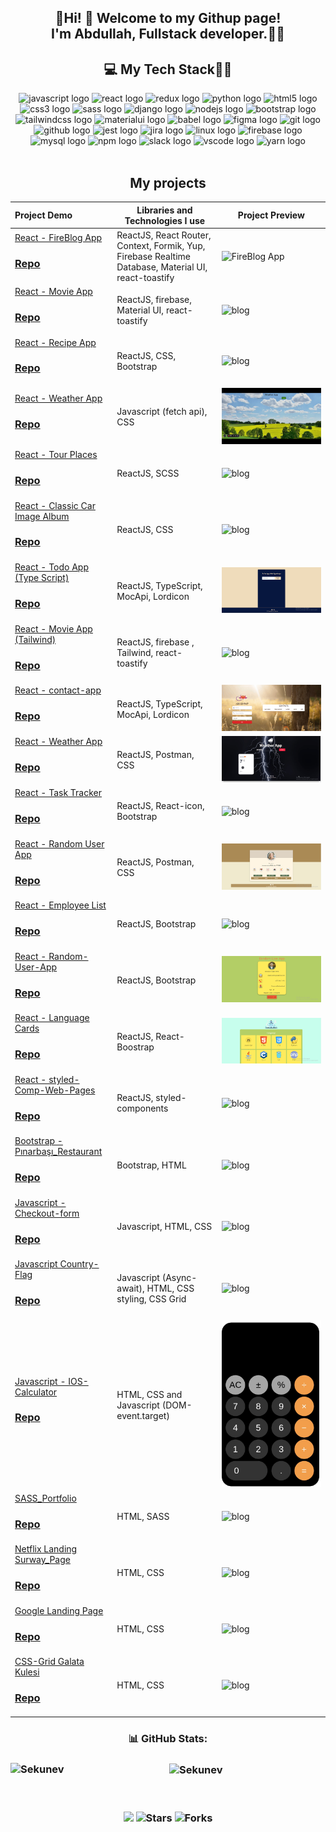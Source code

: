 <h2 align="center">👋Hi! 👯 Welcome to my Githup page!<br>I'm Abdullah, Fullstack developer.🤝🌱</h2>

<h2 align="center">💻 My Tech Stack👨‍💻</h2>

<div align="center">
  <img src="https://cdn.jsdelivr.net/gh/devicons/devicon/icons/javascript/javascript-original.svg" height="30" width="42" alt="javascript logo"  />
  <img src="https://cdn.jsdelivr.net/gh/devicons/devicon/icons/react/react-original.svg" height="30" width="42" alt="react logo"  />
  <img src="https://cdn.jsdelivr.net/gh/devicons/devicon/icons/redux/redux-original.svg" height="30" width="42" alt="redux logo"  />
   <img src="https://cdn.jsdelivr.net/gh/devicons/devicon/icons/python/python-original.svg" height="30" width="42" alt="python logo"  />
  <img src="https://cdn.jsdelivr.net/gh/devicons/devicon/icons/html5/html5-original.svg" height="30" width="42" alt="html5 logo"  />
  <img src="https://cdn.jsdelivr.net/gh/devicons/devicon/icons/css3/css3-original.svg" height="30" width="42" alt="css3 logo"  />
  <img src="https://cdn.jsdelivr.net/gh/devicons/devicon/icons/sass/sass-original.svg" height="30" width="42" alt="sass logo"  />
<!--   <img src="https://cdn.jsdelivr.net/gh/devicons/devicon/icons/php/php-original.svg" height="30" width="42" alt="php logo"  /> -->
  <img src="https://cdn.jsdelivr.net/gh/devicons/devicon/icons/django/django-plain.svg" height="30" width="42" alt="django logo"  />
  <img src="https://cdn.jsdelivr.net/gh/devicons/devicon/icons/nodejs/nodejs-original.svg" height="30" width="42" alt="nodejs logo"  />
<!--   <img src="https://cdn.jsdelivr.net/gh/devicons/devicon/icons/express/express-original.svg" height="30" width="42" alt="express logo"  /> -->
  <img src="https://cdn.jsdelivr.net/gh/devicons/devicon/icons/bootstrap/bootstrap-original.svg" height="30" width="42" alt="bootstrap logo"  />
<!--   <img src="https://cdn.jsdelivr.net/gh/devicons/devicon/icons/jquery/jquery-original.svg" height="30" width="42" alt="jquery logo"  /> -->
<!--   <img src="https://cdn.jsdelivr.net/gh/devicons/devicon/icons/bulma/bulma-plain.svg" height="30" width="42" alt="bulma logo"  /> -->
  <img src="https://cdn.jsdelivr.net/gh/devicons/devicon/icons/tailwindcss/tailwindcss-original-wordmark.svg" height="30" width="42" alt="tailwindcss logo"  />
  <img src="https://cdn.jsdelivr.net/gh/devicons/devicon/icons/materialui/materialui-original.svg" height="30" width="42" alt="materialui logo"  />
<!--   <img src="https://cdn.jsdelivr.net/gh/devicons/devicon/icons/amazonwebservices/amazonwebservices-original.svg" height="30" width="42" alt="amazonwebservices logo"  /> -->
  <img src="https://cdn.jsdelivr.net/gh/devicons/devicon/icons/babel/babel-original.svg" height="30" width="42" alt="babel logo"  />
  <img src="https://cdn.jsdelivr.net/gh/devicons/devicon/icons/figma/figma-original.svg" height="30" width="42" alt="figma logo"  />
<!--   <img src="https://cdn.jsdelivr.net/gh/devicons/devicon/icons/bitbucket/bitbucket-original.svg" height="30" width="42" alt="bitbucket logo"  /> -->
<!--   <img src="https://cdn.jsdelivr.net/gh/devicons/devicon/icons/nextjs/nextjs-original.svg" height="30" width="42" alt="nextjs logo"  /> -->
<!--   <img src="https://cdn.jsdelivr.net/gh/devicons/devicon/icons/docker/docker-original.svg" height="30" width="42" alt="docker logo"  /> -->
<!--   <img src="https://cdn.jsdelivr.net/gh/devicons/devicon/icons/gatsby/gatsby-plain.svg" height="30" width="42" alt="gatsby logo"  />
  <img src="https://cdn.jsdelivr.net/gh/devicons/devicon/icons/heroku/heroku-original.svg" height="30" width="42" alt="heroku logo"  /> -->
  <img src="https://cdn.jsdelivr.net/gh/devicons/devicon/icons/git/git-original.svg" height="30" width="42" alt="git logo"  />
  <img src="https://cdn.jsdelivr.net/gh/devicons/devicon/icons/github/github-original.svg" height="30" width="42" alt="github logo"  />
<!--   <img src="https://cdn.jsdelivr.net/gh/devicons/devicon/icons/photoshop/photoshop-plain.svg" height="30" width="42" alt="photoshop logo"  />
  <img src="https://cdn.jsdelivr.net/gh/devicons/devicon/icons/illustrator/illustrator-plain.svg" height="30" width="42" alt="illustrator logo"  /> -->
  <img src="https://cdn.jsdelivr.net/gh/devicons/devicon/icons/jest/jest-plain.svg" height="30" width="42" alt="jest logo"  />
  <img src="https://cdn.jsdelivr.net/gh/devicons/devicon/icons/jira/jira-original.svg" height="30" width="42" alt="jira logo"  />
  <img src="https://cdn.jsdelivr.net/gh/devicons/devicon/icons/linux/linux-original.svg" height="30" width="42" alt="linux logo"  />
  <img src="https://cdn.jsdelivr.net/gh/devicons/devicon/icons/firebase/firebase-plain.svg" height="30" width="42" alt="firebase logo"  />
<!--   <img src="https://cdn.jsdelivr.net/gh/devicons/devicon/icons/mongodb/mongodb-original.svg" height="30" width="42" alt="mongodb logo"  /> -->
  <img src="https://cdn.jsdelivr.net/gh/devicons/devicon/icons/mysql/mysql-original.svg" height="30" width="42" alt="mysql logo"  />
<!--   <img src="https://cdn.jsdelivr.net/gh/devicons/devicon/icons/postgresql/postgresql-original.svg" height="30" width="42" alt="postgresql logo"  /> -->
  <img src="https://cdn.jsdelivr.net/gh/devicons/devicon/icons/npm/npm-original-wordmark.svg" height="30" width="42" alt="npm logo"  />
<!--   <img src="https://cdn.jsdelivr.net/gh/devicons/devicon/icons/raspberrypi/raspberrypi-original.svg" height="30" width="42" alt="raspberrypi logo"  /> -->
  <img src="https://cdn.jsdelivr.net/gh/devicons/devicon/icons/slack/slack-original.svg" height="30" width="42" alt="slack logo"  />
<!--   <img src="https://cdn.jsdelivr.net/gh/devicons/devicon/icons/storybook/storybook-original.svg" height="30" width="42" alt="storybook logo"  /> -->
<!--   <img src="https://cdn.jsdelivr.net/gh/devicons/devicon/icons/ubuntu/ubuntu-plain.svg" height="30" width="42" alt="ubuntu logo"  /> -->
  <img src="https://cdn.jsdelivr.net/gh/devicons/devicon/icons/vscode/vscode-original.svg" height="30" width="42" alt="vscode logo"  />
<!--   <img src="https://cdn.jsdelivr.net/gh/devicons/devicon/icons/wordpress/wordpress-original.svg" height="30" width="42" alt="wordpress logo"  /> -->
<!--   <img src="https://cdn.jsdelivr.net/gh/devicons/devicon/icons/woocommerce/woocommerce-original.svg" height="30" width="42" alt="woocommerce logo"  /> -->
  <img src="https://cdn.jsdelivr.net/gh/devicons/devicon/icons/yarn/yarn-original.svg" height="30" width="42" alt="yarn logo"  />
<!--   <img src="https://cdn.jsdelivr.net/gh/devicons/devicon/icons/threejs/threejs-original.svg" height="30" width="42" alt="threejs logo"  /> -->
</div>

<br>
<h2 align="center"> My projects</h2>


  Project Demo       |Libraries and Technologies I use     |Project Preview   
:-------------------------|-------------------------|-------------------------
[React - FireBlog App](https://sekunev-blog-app.netlify.app//) <h3>[Repo](https://github.com/Sekunev/FireBlog-App)</h3> | ReactJS, React Router, Context, Formik, Yup, Firebase Realtime Database, Material UI, react-toastify |![FireBlog App](https://github.com/Sekunev/FireBlog-App/blob/main/Animation.gif)
[React - Movie App](https://sekunev-mui-movie-app.netlify.app/) <h3>[Repo](https://github.com/Sekunev/movie-app)</h3> | ReactJS, firebase, Material UI, react-toastify | ![blog](https://github.com/Sekunev/movie-app/blob/main/Animation.gif)
[React - Recipe App](https://sekunev-recipe-app.netlify.app/) <h3>[Repo](https://github.com/Sekunev/Recipe-App)</h3> | ReactJS, CSS, Bootstrap | ![blog](https://github.com/Sekunev/Recipe-App-2/blob/main/src/Animation.gif)
[React - Weather App](https://sekunev.github.io/Weather-App/) <h3>[Repo](https://github.com/Sekunev/Weather-App)</h3> | Javascript (fetch api), CSS  | ![blog](https://github.com/Sekunev/Weather-App/blob/main/Weather-App.gif)
[React - Tour Places](https://sekunev.github.io/Tour-Places/) <h3>[Repo](https://github.com/Sekunev/Tour-Places)</h3> | ReactJS, SCSS | ![blog](https://github.com/Sekunev/Tour-Places/blob/main/src/Animation.gif)
[React - Classic Car Image Album](https://sekunev.github.io/Image-Album/) <h3>[Repo](https://github.com/Sekunev/Image-Album)</h3> | ReactJS, CSS | ![blog](https://github.com/Sekunev/Image-Album/blob/main/Animation.gif)
[React - Todo App (Type Script)](https://sekunev-todo-app.netlify.app/) <h3>[Repo](https://github.com/Sekunev/todoapp_typescript)</h3> | ReactJS, TypeScript, MocApi, Lordicon | ![blog](https://github.com/Sekunev/todoapp_typescript/blob/main/Animation.gif)
[React - Movie App (Tailwind)](https://sekunev-tailwind-movie-app.netlify.app/) <h3>[Repo](https://github.com/Sekunev/movie-app-tailwind)</h3> | ReactJS, firebase , Tailwind, react-toastify | ![blog](https://github.com/Sekunev/movie-app-tailwind/blob/main/Animation.gif)
[React - contact-app](https://sekunev-contact-app.netlify.app/) <h3>[Repo](https://github.com/Sekunev/contact-app)</h3> | ReactJS, TypeScript, MocApi, Lordicon | ![blog](https://github.com/Sekunev/contact-app/blob/main/Animation.gif)
[React - Weather App](https://sekunev-weather-app.netlify.app/) <h3>[Repo](https://github.com/Sekunev/Weather-App-React)</h3> | ReactJS, Postman, CSS | ![blog](https://github.com/Sekunev/Weather-App-React/blob/main/src/Animation.gif)
[React - Task Tracker](https://sekunev-task-tracker.netlify.app/) <h3>[Repo](https://github.com/Sekunev/Task-Tracker)</h3> | ReactJS, React-icon, Bootstrap | ![blog](https://github.com/Sekunev/Task-Tracker/blob/main/Animation.gif)
[React - Random User App](https://sekunev-random-user-app-v2.netlify.app/) <h3>[Repo](https://github.com/Sekunev/Random-User-V)</h3> | ReactJS, Postman, CSS | ![blog](https://github.com/Sekunev/Random-User-V/blob/main/src/Animation.gif)
[React - Employee List](https://sekunev-employee-list.netlify.app/) <h3>[Repo](https://github.com/Sekunev/Employee-List)</h3> | ReactJS, Bootstrap | ![blog](https://user-images.githubusercontent.com/101554737/196009709-4e91cb90-5e2e-4d36-ad03-1eba06bfa973.png)
[React - Random-User-App](https://sekunev-random-user-app.netlify.app/) <h3>[Repo](https://github.com/Sekunev/Random-User-App)</h3> | ReactJS, Bootstrap | ![blog](https://github.com/Sekunev/Random-User-App/blob/main/Animation.gif)
[React - Language Cards](https://sekunev-language-cards.netlify.app/) <h3>[Repo](https://github.com/Sekunev/Language-Cards)</h3> | ReactJS, React-Boostrap | ![blog](https://github.com/Sekunev/Language-Cards/blob/main/src/Animation.gif)
[React - styled-Comp-Web-Pages](https://styled-components-web-pages.netlify.app/) <h3>[Repo](https://github.com/Sekunev/Web-Pages-styled-Comp)</h3> | ReactJS, styled-components  | ![blog](https://github.com/Sekunev/Web-Pages-styled-Comp/blob/main/src/Animation.gif)
[Bootstrap - Pınarbaşı_Restaurant](https://sekunev.github.io/Projects/25_Bootstrap-Web-Page/) <h3>[Repo](https://github.com/Sekunev/Bootstrap-Web-Page)</h3> | Bootstrap, HTML | ![blog](https://github.com/Sekunev/Bootstrap-Web-Page/blob/main/Animation.gif)
[Javascript - Checkout-form](https://sekunev.github.io/Projects/32_Checkout-form_DOM/) <h3>[Repo](https://github.com/Sekunev/Checkout-form)</h3> | Javascript, HTML, CSS | ![blog](https://github.com/Sekunev/Projects/blob/main/32_Checkout-form_DOM/Checkout-Form-21-September-2022.gif)
[Javascript Country-Flag](https://sekunev.github.io/Projects/36_Country_flag-app/) <h3>[Repo](https://github.com/Sekunev/Country_flag-app)</h3> | Javascript (Async-await), HTML, CSS styling, CSS Grid | ![blog](https://github.com/Sekunev/Projects/blob/main/36_Country_flag-app/JS19-Flag-APP-25-September-2022.gif)
[Javascript - IOS-Calculator](https://sekunev.github.io/IOS_Calculator/) <h3>[Repo](https://github.com/Sekunev/IOS_Calculator)</h3> | HTML, CSS and Javascript (DOM-event.target) | ![blog](https://github.com/Sekunev/IOS_Calculator/blob/main/003.gif)
[SASS_Portfolio](https://sekunev.github.io/Projects/22_SASS_Portfolio/) <h3>[Repo](https://github.com/Sekunev/SASS-Web-Pages)</h3> | HTML, SASS | ![blog](https://github.com/Sekunev/SASS-Web-Pages/blob/main/Animation.gif)
[Netflix Landing Surway_Page](https://sekunev.github.io/Projects/04_Netflix/) <h3>[Repo](https://github.com/Sekunev/Netflix)</h3> | HTML, CSS | ![blog](https://user-images.githubusercontent.com/101554737/184588266-7f75aeaa-f5cc-4609-879d-dfa9d0ead225.png)
[Google Landing Page](https://sekunev.github.io/Projects/06_Google_Landing_Page/) <h3>[Repo](https://github.com/Sekunev/Google_Landing_Page)</h3> | HTML, CSS | ![blog](https://user-images.githubusercontent.com/101554737/184587683-eeeb960c-d3d0-4fe7-b0db-6daea6aa3515.png)
[CSS-Grid Galata Kulesi](https://sekunev.github.io/Projects/18_CSS_Grid/) <h3>[Repo](https://github.com/Sekunev/Galata_Kulesi)</h3> | HTML, CSS | ![blog](https://user-images.githubusercontent.com/101554737/187047501-73d5cce3-8568-43e2-b771-843d67a4bf14.png)




<h3 align="center">📊 GitHub Stats:</h3>

<div align="center"><h3 align="center"><img align="left" src="https://github-readme-stats.vercel.app/api/top-langs?username=Sekunev&show_icons=true&locale=en&layout=compact" alt="Sekunev" /></p>
<p>&nbsp;<img align="center" src="https://github-readme-stats.vercel.app/api?username=Sekunev&show_icons=true&locale=en" alt="Sekunev" /></h3>
 <br>
<h3 align="center"><img src="https://github.com/thmsgbrt/thmsgbrt/workflows/README%20build/badge.svg" /> <img alt="Stars" src="https://img.shields.io/github/stars/thmsgbrt/thmsgbrt?style=flat-square&labelColor=343b41"/> <img alt="Forks" src="https://img.shields.io/github/forks/thmsgbrt/thmsgbrt?style=flat-square&labelColor=343b41"/></h3>
</div>














